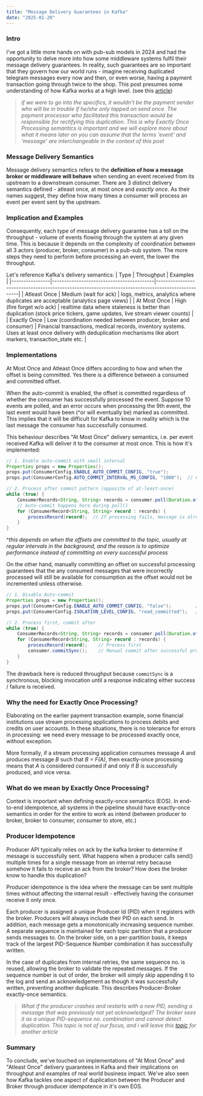 ```yaml
---
title: "Message Delivery Guarantees in Kafka"
date: "2025-01-20"
---
```


### Intro
I've got a little more hands on with pub-sub models in 2024 and had the opportunity to delve more into how some middleware systems fulfil their message delivery guarantees. In reality, such guarantees are so important that they govern how our world runs - imagine receiving duplicated telegram messages every now and then, or even worse, having a payment transaction going through twice to the shop. This post presumes some understanding of how Kafka works at a high level. (see this [article](https://docs.confluent.io/platform/current/clients/consumer.html))
> *if we were to go into the specifics, it wouldn't be the payment sender who will be in trouble if he/she only tapped on send once. The payment processor who facilitated this transaction would be responsible for rectifying this duplication. This is why Exactly Once Processing semantics is important and we will explore more about what it means later on*
> *you can assume that the terms 'event' and 'message' are interchangeable in the context of this post*

### Message Delivery Semantics
Message delivery semantics refers to the **definition of how a message broker or middleware will behave** when sending an event received from its upstream to a downstream consumer. There are 3 distinct delivery semantics defined - atleast once, at most once and *exactly once*. As their names suggest, they define how many times a consumer will process an event per event sent by the upstream. 

### Implication and Examples
Consequently, each type of message delivery guarantee has a toll on the throughput - volume of events flowing through the system at any given time. This is because it depends on the complexity of coordination between all 3 actors (producer, broker, consumer) in a pub-sub system. The more steps they need to perform before processing an event, the lower the throughput. 

Let's reference Kafka's delivery semantics:
| Type           | Throughput                               | Examples                                                                                           |
|----------------|------------------------------------------|---------------------------------------------------------------------------------------------------|
| Atleast Once   | Medium (wait for ack)                   | logs, metrics, analytics where duplicates are acceptable (analytics page views)                  |
| At Most Once   | High (fire forget w/o ack)              | realtime data where staleness is better than duplication (stock price tickers, game updates, live stream viewer counts) |
| Exactly Once   | Low (coordination needed between producer, broker and consumer) | Financial transactions, medical records, inventory systems. Uses at least once delivery with deduplication mechanisms like abort markers, transaction_state etc. |

### Implementations 
At Most Once and Atleast Once differs according to how and when the offset is being committed. Yes there is a difference between a consumed and committed offset.

When the auto-commit is enabled, the offset is committed regardless of whether the consumer has successfully processed the event. Suppose 10 events are polled, and an error occurs when processing the 9th event, the last event would have been (^or will eventually be) marked as committed. This implies that it will be difficult for Kafka to know in reality which is the last message the consumer has successfully consumed. 

This behaviour describes "At Most Once" delivery semantics, i.e. per event received Kafka will deliver it to the consumer at most once. This is how it's implemented:
```java
// 1. Enable auto-commit with small interval
Properties props = new Properties();
props.put(ConsumerConfig.ENABLE_AUTO_COMMIT_CONFIG, "true");
props.put(ConsumerConfig.AUTO_COMMIT_INTERVAL_MS_CONFIG, "1000");  // Commit every 1s

// 2. Process after commit pattern (opposite of at-least-once)
while (true) {
    ConsumerRecords<String, String> records = consumer.poll(Duration.ofMillis(100));
    // Auto-commit happens here during poll()
    for (ConsumerRecord<String, String> record : records) {
        processRecord(record);  // If processing fails, message is already committed and lost
    }
}
```
^*this depends on when the offsets are committed to the topic, usually at regular intervals in the background, and the reason is to optimize performance instead of committing on every successful process*

On the other hand, manually committing an offset on successful processing guarantees that the any consumed messages that were incorrectly processed will still be available for consumption as the offset would not be incremented unless otherwise. 
```java
// 1. Disable Auto-commit
Properties props = new Properties();
props.put(ConsumerConfig.ENABLE_AUTO_COMMIT_CONFIG, "false");         // Disable auto commit
props.put(ConsumerConfig.ISOLATION_LEVEL_CONFIG, "read_committed");   // Read only committed msgs

// 2. Process first, commit after
while (true) {
    ConsumerRecords<String, String> records = consumer.poll(Duration.ofMillis(100));
    for (ConsumerRecord<String, String> record : records) {
        processRecord(record);    // Process first
        consumer.commitSync();    // Manual commit after successful processing
    }
}
```
The drawback here is reduced throughput because `commitSync` is a synchronous, blocking invocation until a response indicating either success / failure is received.

### Why the need for Exactly Once Processing?
Elaborating on the earlier payment transaction example, some financial institutions use stream processing applications to process debits and credits on user accounts. In these situations, there is no tolerance for errors in processing: we need every message to be processed exactly once, without exception.

More formally, if a stream processing application consumes message *A* and produces message *B* such that *B = F(A)*, then exactly-once processing means that *A* is considered consumed if and only if *B* is successfully produced, and vice versa.

### What do we mean by Exactly Once Processing?
Context is important when defining exactly-once semantics (EOS). In end-to-end idempotence, all systems in the pipeline should have exactly-once semantics in order for the entire to work as intend (between producer to broker, broker to consumer, consumer to store, etc.)

### Producer Idempotence
Producer API typically relies on ack by the kafka broker to determine if message is successfully sent. What happens when a producer calls send() multiple times for a single message from an internal retry because somehow it fails to receive an ack from the broker? How does the broker know to handle this duplication?

Producer idempotence is the idea where the message can be sent multiple times without affecting the internal result - effectively having the consumer receive it only once.

Each producer is assigned a unique Producer Id (PID) when it registers with the broker. Producers will always include their PID on each send. In addition, each message gets a monotonically increasing sequence number. A separate sequence is maintained for each topic partition that a producer sends messages to. On the broker side, on a per-partition basis, it keeps track of the largest PID-Sequence Number combination it has successfully written. 

In the case of duplicates from internal retries, the same sequence no. is reused, allowing the broker to validate the repeated messages. If the sequence number is out of order, the broker will simply skip appending it to the log and send an acknowledgement as though it was successfully written, preventing another duplicate. This describes Producer-Broker exactly-once semantics.

> *What if the producer crashes and restarts with a new PID, sending a message that was previously not yet acknowledged? The broker sees it as a unique PID-sequence no. combination and cannot detect duplication. This topic is not of our focus, and i will leave this [topic](https://www.confluent.io/blog/transactions-apache-kafka/) for another article*

### Summary
To conclude, we've touched on implementations of "At Most Once" and "Atleast Once" delivery guarantees in Kafka and their implications on throughput and examples of real world business impact. We've also seen how Kafka tackles one aspect of duplication between the Producer and Broker through producer idempotence in it's own EOS. 





